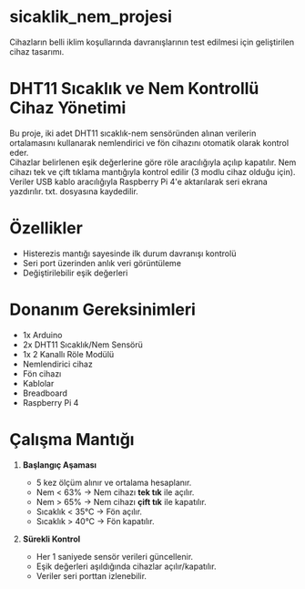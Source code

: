 # sicaklik_nem_projesi
Cihazların belli iklim koşullarında davranışlarının test edilmesi için geliştirilen cihaz tasarımı.

# DHT11 Sıcaklık ve Nem Kontrollü Cihaz Yönetimi
Bu proje, iki adet DHT11 sıcaklık-nem sensöründen alınan verilerin ortalamasını kullanarak nemlendirici ve fön cihazını otomatik olarak kontrol eder.  
Cihazlar belirlenen eşik değerlerine göre röle aracılığıyla açılıp kapatılır.
Nem cihazı tek ve çift tıklama mantığıyla kontrol edilir (3 modlu cihaz olduğu için).
Veriler USB kablo aracılığıyla Raspberry Pi 4'e aktarılarak seri ekrana yazdırılır.
txt. dosyasına kaydedilir. 

# Özellikler
- Histerezis mantığı sayesinde ilk durum davranışı kontrolü
- Seri port üzerinden anlık veri görüntüleme
- Değiştirilebilir eşik değerleri
  
# Donanım Gereksinimleri
- 1x Arduino 
- 2x DHT11 Sıcaklık/Nem Sensörü
- 1x 2 Kanallı Röle Modülü
- Nemlendirici cihaz
- Fön cihazı
- Kablolar
- Breadboard
- Raspberry Pi 4 

# Çalışma Mantığı
1. **Başlangıç Aşaması**
   - 5 kez ölçüm alınır ve ortalama hesaplanır.
   - Nem < 63% → Nem cihazı **tek tık** ile açılır.
   - Nem > 65% → Nem cihazı **çift tık** ile kapatılır.
   - Sıcaklık < 35°C → Fön açılır.
   - Sıcaklık > 40°C → Fön kapatılır.

2. **Sürekli Kontrol**
   - Her 1 saniyede sensör verileri güncellenir.
   - Eşik değerleri aşıldığında cihazlar açılır/kapatılır.
   - Veriler seri porttan izlenebilir.

